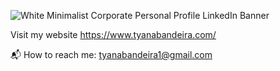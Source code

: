![White Minimalist Corporate Personal Profile LinkedIn Banner](https://user-images.githubusercontent.com/113194307/195203777-9f59b01f-5317-41c9-81ab-5235ae76a046.png)

Visit my website https://www.tyanabandeira.com/

📬 How to reach me: tyanabandeira1@gmail.com




